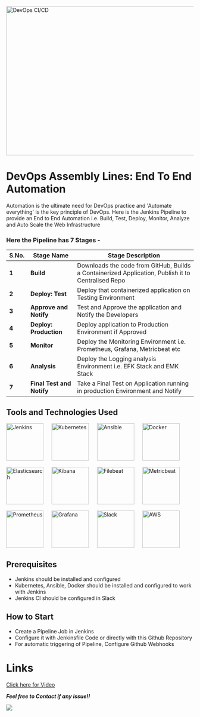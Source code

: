 <img src="https://www.contrastsecurity.com/hs-fs/hubfs/images/DevOps%20Solutions/devops-old-way.gif?width=1322&name=devops-old-way.gif" height=400 width=600 alt="DevOps CI/CD" /> 

# DevOps Assembly Lines: End To End Automation

Automation is the ultimate need for DevOps practice and 'Automate everything' is the key principle of DevOps. Here is the Jenkins Pipeline to provide an End to End Automation i.e. Build, Test, Deploy, Monitor, Analyze and Auto Scale the Web Infrastructure

### Here the Pipeline has 7 Stages -  

**S.No.** | **Stage Name** | **Stage Description**
------------- | -------------------- | --------------------------------------
**1** | **Build** | Downloads the code from GitHub, Builds a Containerized Application, Publish it to Centralised Repo
**2** | **Deploy: Test** | Deploy that containerized application on Testing Environment
**3** | **Approve and Notify** | Test and Approve the application and Notify the Developers
**4** | **Deploy: Production** | Deploy application to Production Environment if Approved
**5** | **Monitor** | Deploy the Monitoring Environment i.e. Prometheus, Grafana, Metricbeat etc
**6** | **Analysis** | Deploy the Logging analysis Environment i.e. EFK Stack and EMK Stack
**7** | **Final Test and Notify** | Take a Final Test on Application running in production Environment and Notify

## Tools and Technologies Used

<img src="https://upload.wikimedia.org/wikipedia/commons/thumb/e/e9/Jenkins_logo.svg/1200px-Jenkins_logo.svg.png" height=100 width=100 alt="Jenkins" /> &emsp; <img src="https://upload.wikimedia.org/wikipedia/commons/thumb/3/39/Kubernetes_logo_without_workmark.svg/126px-Kubernetes_logo_without_workmark.svg.png" height=100 width=100 alt="Kubernetes" /> &emsp; <img src="https://encrypted-tbn0.gstatic.com/images?q=tbn:ANd9GcR1Wk-MBDhJQ8XwYKDTfbVpkHRuHD8dzXneRDDpRemYvkegSBYN0Ue2T4CzBJ_89nH22JU&usqp=CAU" height=100 width=100 alt="Ansible" /> &emsp; <img src="https://jackmckew.dev/img/Moby-logo.png" height=100 width=100 alt="Docker" /> <br>  

<img src="https://assets.zabbix.com/img/brands/elastic.svg" height=100 width=100 alt="Elasticsearch" /> &emsp; <img src="https://iconape.com/wp-content/png_logo_vector/elastic-kibana.png" height=100 width=100 alt="Kibana" /> &emsp; <img src="https://www.kindpng.com/picc/m/189-1890553_beats-filebeat-logo-hd-png-download.png" height=100 width=100 alt="Filebeat" /> &emsp; <img src="https://coralogix.com/wp-content/uploads/2018/12/metricbeat.png" height=100 width=100 alt="Metricbeat" /> <br>  

<img src="https://cdn.iconscout.com/icon/free/png-512/prometheus-282488.png" height=100 width=100 alt="Prometheus" /> &emsp; <img src="https://pbs.twimg.com/media/EYyhuorWAAEj9-D.png" height=100 width=100 alt="Grafana" /> &emsp; <img src="https://image.flaticon.com/icons/png/512/2111/2111615.png" height=100 width=100 alt="Slack" /> &emsp; <img src="https://pbs.twimg.com/profile_images/1052324554171764736/LQoMp4Xr.jpg" height=100 width=100 alt="AWS" />  

## Prerequisites   
- Jenkins should be installed and configured
- Kubernetes, Ansible, Docker should be installed and configured to work with Jenkins
- Jenkins CI should be configured in Slack

## How to Start 
- Create a Pipeline Job in Jenkins  
- Configure it with Jenkinsfile Code or directly with this Github Repository  
- For automatic triggering of Pipeline, Configure Github Webhooks

# Links

[Click here for Video](https://youtu.be/oZgJ6oz5bVw)

***Feel free to Contact if any issue!!***

<a href="https://www.linkedin.com/in/amanjhagrolia143" target="_blank"> <img src="https://img.shields.io/badge/LinkedIn-0077B5?style=for-the-badge&logo=linkedin&logoColor=white" /> </a>
